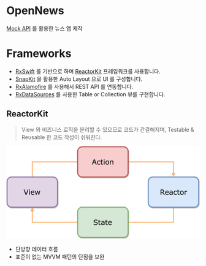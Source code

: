 # OpenNews

[Mock API](https://mockapi.io) 를 활용한 뉴스 앱 제작

# Frameworks

- [RxSwift](https://github.com/ReactiveX/RxSwift) 를 기반으로 하며 [ReactorKit](https://github.com/ReactorKit/ReactorKit) 프레임워크를 사용합니다.
- [SnapKit](https://github.com/SnapKit/SnapKit) 을 활용한 Auto Layout 으로 UI 를 구성합니다.
- [RxAlamofire](https://github.com/RxSwiftCommunity/RxAlamofire) 를 사용해서 REST API 를 연동합니다.
- [RxDataSources](https://github.com/RxSwiftCommunity/RxDataSources) 를 사용한 Table or Collection 뷰를 구현합니다.

## ReactorKit

> View 와 비즈니스 로직을 분리할 수 있으므로 코드가 간결해지며, Testable & Reusable 한 코드 작성이 쉬워진다.
> 

![Untitled](ReactorKitImages/Concept.png)

- 단방향 데이터 흐름
- 표준이 없는 MVVM 패턴의 단점을 보완
